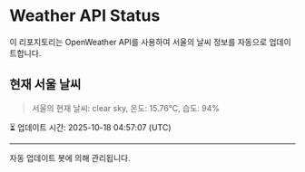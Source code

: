 
# Weather API Status

이 리포지토리는 OpenWeather API를 사용하여 서울의 날씨 정보를 자동으로 업데이트합니다.

## 현재 서울 날씨
> 서울의 현재 날씨: clear sky, 온도: 15.76°C, 습도: 94%

⏳ 업데이트 시간: 2025-10-18 04:57:07 (UTC)

---
자동 업데이트 봇에 의해 관리됩니다.
